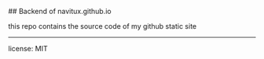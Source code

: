 ## Backend of navitux.github.io 

this repo contains the source code of my github static site

---
license: MIT
